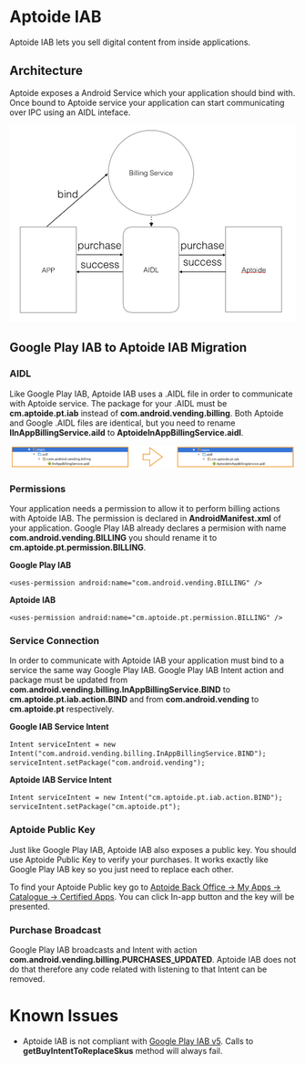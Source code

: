 # Aptoide IAB

Aptoide IAB lets you sell digital content from inside applications.

## Architecture

Aptoide exposes a Android Service which your application should bind with. Once bound to Aptoide service your application can start communicating over IPC using an AIDL inteface.

![Architecture](docs/architecture.png)


## Google Play IAB to Aptoide IAB Migration


### AIDL

Like Google Play IAB, Aptoide IAB uses a .AIDL file in order to communicate with Aptoide service. The package for your .AIDL must be **cm.aptoide.pt.iab** instead of **com.android.vending.billing**. Both Aptoide and Google .AIDL files are identical, but you need to rename **IInAppBillingService.aild** to **AptoideInAppBillingService.aidl**.

![Migration](docs/aidl-migration.png)

### Permissions

Your application needs a permission to allow it to perform billing actions with Aptoide IAB. The permission is declared in **AndroidManifest.xml** of your application. Google Play IAB already declares a permision with name **com.android.vending.BILLING** you should rename it to **cm.aptoide.pt.permission.BILLING**.


**Google Play IAB**

	<uses-permission android:name="com.android.vending.BILLING" />

**Aptoide IAB**

	<uses-permission android:name="cm.aptoide.pt.permission.BILLING" />

### Service Connection

In order to communicate with Aptoide IAB your application must bind to a service the same way Google Play IAB. Google Play IAB Intent action and package must be updated from **com.android.vending.billing.InAppBillingService.BIND** to **cm.aptoide.pt.iab.action.BIND** and from **com.android.vending** to **cm.aptoide.pt** respectively.


**Google IAB Service Intent**

	Intent serviceIntent = new Intent("com.android.vending.billing.InAppBillingService.BIND");
	serviceIntent.setPackage("com.android.vending");

**Aptoide IAB Service Intent**

	Intent serviceIntent = new Intent("cm.aptoide.pt.iab.action.BIND");
	serviceIntent.setPackage("cm.aptoide.pt");
	

### Aptoide Public Key

Just like Google Play IAB, Aptoide IAB also exposes a public key. You should use Aptoide Public Key to verify your purchases. It works exactly like Google Play IAB key so you just need to replace each other.

To find your Aptoide Public key go to [Aptoide Back Office -> My Apps -> Catalogue -> Certified Apps](https://www.aptoide.com/account/certified-apps). You can click In-app button and the key will be presented.


### Purchase Broadcast

Google Play IAB broadcasts and Intent with action **com.android.vending.billing.PURCHASES_UPDATED**. Aptoide IAB does not do that therefore any code related with listening to that Intent can be removed.

# Known Issues

* Aptoide IAB is not compliant with [Google Play IAB v5](https://developer.android.com/google/play/billing/versions.html). Calls to **getBuyIntentToReplaceSkus** method will always fail.















